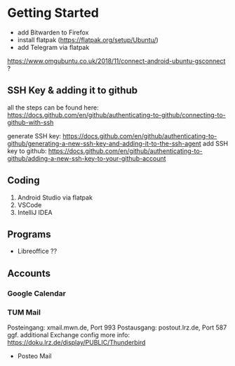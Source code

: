 # Getting Started
- add Bitwarden to Firefox
- install flatpak (https://flatpak.org/setup/Ubuntu/)
- add Telegram via flatpak

https://www.omgubuntu.co.uk/2018/11/connect-android-ubuntu-gsconnect ?

## SSH Key & adding it to github
all the steps can be found here: https://docs.github.com/en/github/authenticating-to-github/connecting-to-github-with-ssh

generate SSH key: https://docs.github.com/en/github/authenticating-to-github/generating-a-new-ssh-key-and-adding-it-to-the-ssh-agent
add SSH key to github: https://docs.github.com/en/github/authenticating-to-github/adding-a-new-ssh-key-to-your-github-account

## Coding
1. Android Studio via flatpak
2. VSCode
3. IntelliJ IDEA
## Programs
- Libreoffice
??

## Accounts
### Google Calendar
### TUM Mail
Posteingang: xmail.mwn.de, Port 993
Postausgang: postout.lrz.de, Port 587
ggf. additional Exchange config
more info: https://doku.lrz.de/display/PUBLIC/Thunderbird

- Posteo Mail
